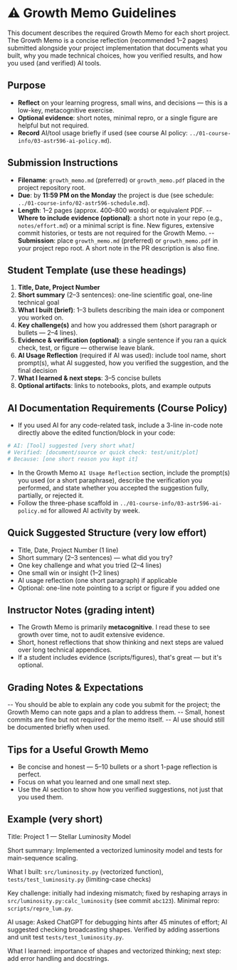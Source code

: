 # ⚠️ Growth Memo Guidelines

This document describes the required Growth Memo for each short project. The Growth Memo is a concise reflection (recommended 1–2 pages) submitted alongside your project implementation that documents what you built, why you made technical choices, how you verified results, and how you used (and verified) AI tools.

## Purpose

- **Reflect** on your learning progress, small wins, and decisions — this is a low-key, metacognitive exercise.
- **Optional evidence**: short notes, minimal repro, or a single figure are helpful but not required.
- **Record** AI/tool usage briefly if used (see course AI policy: `../01-course-info/03-astr596-ai-policy.md`).

## Submission Instructions

- **Filename**: `growth_memo.md` (preferred) or `growth_memo.pdf` placed in the project repository root.
- **Due**: by **11:59 PM on the Monday** the project is due (see schedule: `../01-course-info/02-astr596-schedule.md`).
- **Length**: 1–2 pages (approx. 400–800 words) or equivalent PDF.
-- **Where to include evidence (optional)**: a short note in your repo (e.g., `notes/effort.md`) or a minimal script is fine. New figures, extensive commit histories, or tests are not required for the Growth Memo.
-- **Submission**: place `growth_memo.md` (preferred) or `growth_memo.pdf` in your project repo root. A short note in the PR description is also fine.

## Student Template (use these headings)

1. **Title, Date, Project Number**
2. **Short summary** (2–3 sentences): one-line scientific goal, one-line technical goal
3. **What I built (brief)**: 1–3 bullets describing the main idea or component you worked on.
4. **Key challenge(s)** and how you addressed them (short paragraph or bullets — 2–4 lines).
5. **Evidence & verification (optional)**: a single sentence if you ran a quick check, test, or figure — otherwise leave blank.
6. **AI Usage Reflection** (required if AI was used): include tool name, short prompt(s), what AI suggested, how you verified the suggestion, and the final decision
7. **What I learned & next steps**: 3–5 concise bullets
8. **Optional artifacts**: links to notebooks, plots, and example outputs

## AI Documentation Requirements (Course Policy)

- If you used AI for any code-related task, include a 3-line in-code note directly above the edited function/block in your code:

```python
# AI: [Tool] suggested [very short what]
# Verified: [document/source or quick check: test/unit/plot]
# Because: [one short reason you kept it]
```

- In the Growth Memo `AI Usage Reflection` section, include the prompt(s) you used (or a short paraphrase), describe the verification you performed, and state whether you accepted the suggestion fully, partially, or rejected it.
- Follow the three-phase scaffold in `../01-course-info/03-astr596-ai-policy.md` for allowed AI activity by week.

## Quick Suggested Structure (very low effort)

- Title, Date, Project Number (1 line)
- Short summary (2–3 sentences) — what did you try?
- One key challenge and what you tried (2–4 lines)
- One small win or insight (1–2 lines)
- AI usage reflection (one short paragraph) if applicable
- Optional: one-line note pointing to a script or figure if you added one

## Instructor Notes (grading intent)

- The Growth Memo is primarily **metacognitive**. I read these to see growth over time, not to audit extensive evidence.
- Short, honest reflections that show thinking and next steps are valued over long technical appendices.
- If a student includes evidence (scripts/figures), that's great — but it's optional.

## Grading Notes & Expectations

-- You should be able to explain any code you submit for the project; the Growth Memo can note gaps and a plan to address them.
-- Small, honest commits are fine but not required for the memo itself.
-- AI use should still be documented briefly when used.

## Tips for a Useful Growth Memo

- Be concise and honest — 5–10 bullets or a short 1-page reflection is perfect.
- Focus on what you learned and one small next step.
- Use the AI section to show how you verified suggestions, not just that you used them.

## Example (very short)

Title: Project 1 — Stellar Luminosity Model

Short summary: Implemented a vectorized luminosity model and tests for main-sequence scaling.

What I built: `src/luminosity.py` (vectorized function), `tests/test_luminosity.py` (limiting-case checks)

Key challenge: initially had indexing mismatch; fixed by reshaping arrays in `src/luminosity.py:calc_luminosity` (see commit `abc123`). Minimal repro: `scripts/repro_lum.py`.

AI usage: Asked ChatGPT for debugging hints after 45 minutes of effort; AI suggested checking broadcasting shapes. Verified by adding assertions and unit test `tests/test_luminosity.py`.

What I learned: importance of shapes and vectorized thinking; next step: add error handling and docstrings.

